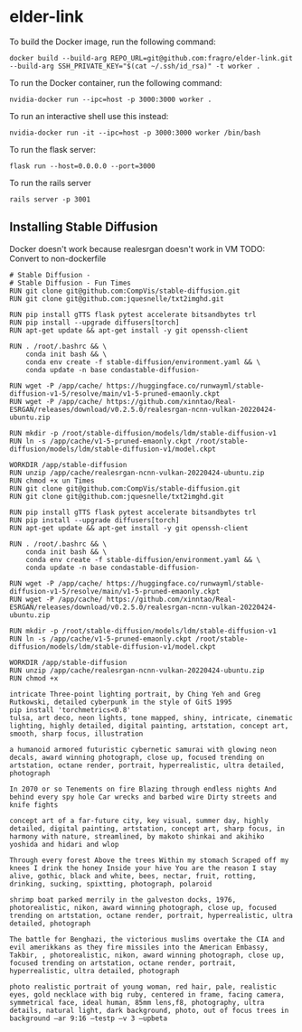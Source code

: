 # elder-link

To build the Docker image, run the following command:

```docker build --build-arg REPO_URL=git@github.com:fragro/elder-link.git  --build-arg SSH_PRIVATE_KEY="$(cat ~/.ssh/id_rsa)" -t worker .```

To run the Docker container, run the following command:

```nvidia-docker run --ipc=host -p 3000:3000 worker .```

To run an interactive shell use this instead:

```nvidia-docker run -it --ipc=host -p 3000:3000 worker /bin/bash```

To run the flask server:

```flask run --host=0.0.0.0 --port=3000```

To run the rails server

```rails server -p 3001```

## Installing Stable Diffusion

Docker doesn't work because realesrgan doesn't work in VM
TODO: Convert to non-dockerfile

```
# Stable Diffusion - 
# Stable Diffusion - Fun Times
RUN git clone git@github.com:CompVis/stable-diffusion.git
RUN git clone git@github.com:jquesnelle/txt2imghd.git

RUN pip install gTTS flask pytest accelerate bitsandbytes trl
RUN pip install --upgrade diffusers[torch]
RUN apt-get update && apt-get install -y git openssh-client

RUN . /root/.bashrc && \
    conda init bash && \
    conda env create -f stable-diffusion/environment.yaml && \
    conda update -n base condastable-diffusion-

RUN wget -P /app/cache/ https://huggingface.co/runwayml/stable-diffusion-v1-5/resolve/main/v1-5-pruned-emaonly.ckpt
RUN wget -P /app/cache/ https://github.com/xinntao/Real-ESRGAN/releases/download/v0.2.5.0/realesrgan-ncnn-vulkan-20220424-ubuntu.zip

RUN mkdir -p /root/stable-diffusion/models/ldm/stable-diffusion-v1
RUN ln -s /app/cache/v1-5-pruned-emaonly.ckpt /root/stable-diffusion/models/ldm/stable-diffusion-v1/model.ckpt

WORKDIR /app/stable-diffusion
RUN unzip /app/cache/realesrgan-ncnn-vulkan-20220424-ubuntu.zip
RUN chmod +x un Times
RUN git clone git@github.com:CompVis/stable-diffusion.git
RUN git clone git@github.com:jquesnelle/txt2imghd.git

RUN pip install gTTS flask pytest accelerate bitsandbytes trl
RUN pip install --upgrade diffusers[torch]
RUN apt-get update && apt-get install -y git openssh-client

RUN . /root/.bashrc && \
    conda init bash && \
    conda env create -f stable-diffusion/environment.yaml && \
    conda update -n base condastable-diffusion-

RUN wget -P /app/cache/ https://huggingface.co/runwayml/stable-diffusion-v1-5/resolve/main/v1-5-pruned-emaonly.ckpt
RUN wget -P /app/cache/ https://github.com/xinntao/Real-ESRGAN/releases/download/v0.2.5.0/realesrgan-ncnn-vulkan-20220424-ubuntu.zip

RUN mkdir -p /root/stable-diffusion/models/ldm/stable-diffusion-v1
RUN ln -s /app/cache/v1-5-pruned-emaonly.ckpt /root/stable-diffusion/models/ldm/stable-diffusion-v1/model.ckpt

WORKDIR /app/stable-diffusion
RUN unzip /app/cache/realesrgan-ncnn-vulkan-20220424-ubuntu.zip
RUN chmod +x 

intricate Three-point lighting portrait, by Ching Yeh and Greg Rutkowski, detailed cyberpunk in the style of GitS 1995
pip install 'torchmetrics<0.8'
tulsa, art deco, neon lights, tone mapped, shiny, intricate, cinematic lighting, highly detailed, digital painting, artstation, concept art, smooth, sharp focus, illustration

a humanoid armored futuristic cybernetic samurai with glowing neon decals, award winning photograph, close up, focused trending on artstation, octane render, portrait, hyperrealistic, ultra detailed, photograph

In 2070 or so Tenements on fire Blazing through endless nights And behind every spy hole Car wrecks and barbed wire Dirty streets and knife fights

concept art of a far-future city, key visual, summer day, highly detailed, digital painting, artstation, concept art, sharp focus, in harmony with nature, streamlined, by makoto shinkai and akihiko yoshida and hidari and wlop

Through every forest Above the trees Within my stomach Scraped off my knees I drink the honey Inside your hive You are the reason I stay alive, gothic, black and white, bees, nectar, fruit, rotting, drinking, sucking, spixtting, photograph, polaroid

shrimp boat parked merrily in the galveston docks, 1976, photorealistic, nikon, award winning photograph, close up, focused trending on artstation, octane render, portrait, hyperrealistic, ultra detailed, photograph

The battle for Benghazi, the victorious muslims overtake the CIA and evil amerikkans as they fire missiles into the American Embassy, Takbir, , photorealistic, nikon, award winning photograph, close up, focused trending on artstation, octane render, portrait, hyperrealistic, ultra detailed, photograph

photo realistic portrait of young woman, red hair, pale, realistic eyes, gold necklace with big ruby, centered in frame, facing camera, symmetrical face, ideal human, 85mm lens,f8, photography, ultra details, natural light, dark background, photo, out of focus trees in background –ar 9:16 –testp –v 3 –upbeta

```